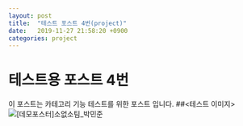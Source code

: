 ```yaml
---
layout: post
title:  "테스트 포스트 4번(project)"
date:   2019-11-27 21:58:20 +0900
categories: project
---
```

# 테스트용 포스트 4번
이 포스트는 카테고리 기능 테스트를 위한 포스트 입니다.
##<테스트 이미지>
![[데모포스터]소없소팀_박민준 ](/assets/[데모포스터]소없소팀_박민준.png)

